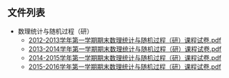 

## 文件列表

- 数理统计与随机过程（研）
    - [2012-2013学年第一学期期末数理统计与随机过程（研）课程试卷.pdf](https://github.com/Open-BJUT/BJUT-Helper/raw/master/./%E6%95%B0%E7%90%86%E7%BB%9F%E8%AE%A1%E4%B8%8E%E9%9A%8F%E6%9C%BA%E8%BF%87%E7%A8%8B%EF%BC%88%E7%A0%94%EF%BC%89/2012-2013%E5%AD%A6%E5%B9%B4%E7%AC%AC%E4%B8%80%E5%AD%A6%E6%9C%9F%E6%9C%9F%E6%9C%AB%E6%95%B0%E7%90%86%E7%BB%9F%E8%AE%A1%E4%B8%8E%E9%9A%8F%E6%9C%BA%E8%BF%87%E7%A8%8B%EF%BC%88%E7%A0%94%EF%BC%89%E8%AF%BE%E7%A8%8B%E8%AF%95%E5%8D%B7.pdf)
    - [2013-2014学年第一学期期末数理统计与随机过程（研）课程试卷.pdf](https://github.com/Open-BJUT/BJUT-Helper/raw/master/./%E6%95%B0%E7%90%86%E7%BB%9F%E8%AE%A1%E4%B8%8E%E9%9A%8F%E6%9C%BA%E8%BF%87%E7%A8%8B%EF%BC%88%E7%A0%94%EF%BC%89/2013-2014%E5%AD%A6%E5%B9%B4%E7%AC%AC%E4%B8%80%E5%AD%A6%E6%9C%9F%E6%9C%9F%E6%9C%AB%E6%95%B0%E7%90%86%E7%BB%9F%E8%AE%A1%E4%B8%8E%E9%9A%8F%E6%9C%BA%E8%BF%87%E7%A8%8B%EF%BC%88%E7%A0%94%EF%BC%89%E8%AF%BE%E7%A8%8B%E8%AF%95%E5%8D%B7.pdf)
    - [2014-2015学年第一学期期末数理统计与随机过程（研）课程试卷.pdf](https://github.com/Open-BJUT/BJUT-Helper/raw/master/./%E6%95%B0%E7%90%86%E7%BB%9F%E8%AE%A1%E4%B8%8E%E9%9A%8F%E6%9C%BA%E8%BF%87%E7%A8%8B%EF%BC%88%E7%A0%94%EF%BC%89/2014-2015%E5%AD%A6%E5%B9%B4%E7%AC%AC%E4%B8%80%E5%AD%A6%E6%9C%9F%E6%9C%9F%E6%9C%AB%E6%95%B0%E7%90%86%E7%BB%9F%E8%AE%A1%E4%B8%8E%E9%9A%8F%E6%9C%BA%E8%BF%87%E7%A8%8B%EF%BC%88%E7%A0%94%EF%BC%89%E8%AF%BE%E7%A8%8B%E8%AF%95%E5%8D%B7.pdf)
    - [2015-2016学年第一学期期末数理统计与随机过程（研）课程试卷.pdf](https://github.com/Open-BJUT/BJUT-Helper/raw/master/./%E6%95%B0%E7%90%86%E7%BB%9F%E8%AE%A1%E4%B8%8E%E9%9A%8F%E6%9C%BA%E8%BF%87%E7%A8%8B%EF%BC%88%E7%A0%94%EF%BC%89/2015-2016%E5%AD%A6%E5%B9%B4%E7%AC%AC%E4%B8%80%E5%AD%A6%E6%9C%9F%E6%9C%9F%E6%9C%AB%E6%95%B0%E7%90%86%E7%BB%9F%E8%AE%A1%E4%B8%8E%E9%9A%8F%E6%9C%BA%E8%BF%87%E7%A8%8B%EF%BC%88%E7%A0%94%EF%BC%89%E8%AF%BE%E7%A8%8B%E8%AF%95%E5%8D%B7.pdf)
